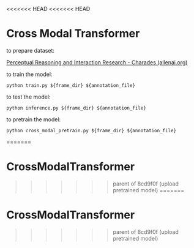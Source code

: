 <<<<<<< HEAD
<<<<<<< HEAD
# Cross Modal Transformer

to prepare dataset:

[Perceptual Reasoning and Interaction Research - Charades (allenai.org)](https://prior.allenai.org/projects/charades)

to train the model:

```
python train.py ${frame_dir} ${annotation_file}
```

to test the model:

```
python inference.py ${frame_dir} ${annotation_file}
```

to pretrain the model:

```
python cross_modal_pretrain.py ${frame_dir} ${annotation_file}
```

=======
# CrossModalTransformer
>>>>>>> parent of 8cd9f0f (upload pretrained model)
=======
# CrossModalTransformer
>>>>>>> parent of 8cd9f0f (upload pretrained model)
